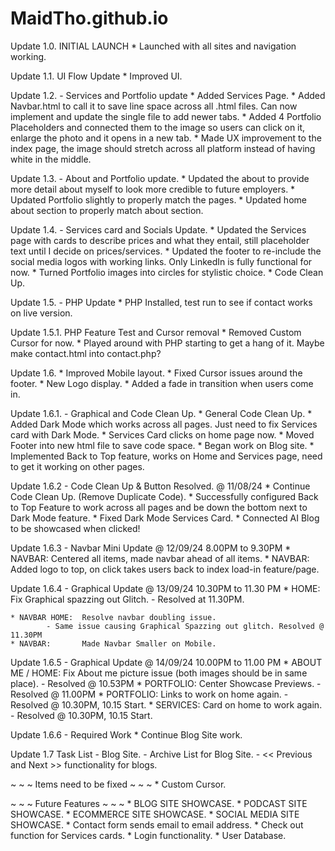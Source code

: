 # MaidTho.github.io

Update 1.0. INITIAL LAUNCH
    * Launched with all sites and navigation working.

Update 1.1. UI Flow Update
    * Improved UI.

Update 1.2. - Services and Portfolio update
    * Added Services Page.
    * Added Navbar.html to call it to save line space across all .html files. Can now implement and update the single file to add newer tabs. 
    * Added 4 Portfolio Placeholders and connected them to the image so users can click on it, enlarge the photo and it opens in a new tab. 
    * Made UX improvement to the index page, the image should stretch across all platform instead of having white in the middle.

Update 1.3. - About and Portfolio update.
    * Updated the about to provide more detail about myself to look more credible to future employers.
    * Updated Portfolio slightly to properly match the pages.
    * Updated home about section to properly match about section.

Update 1.4. - Services card and Socials Update.
    * Updated the Services page with cards to describe prices and what they entail, still placeholder text until I decide on prices/services.
    * Updated the footer to re-include the social media logos with working links. Only LinkedIn is fully functional for now.
    * Turned Portfolio images into circles for stylistic choice.
    * Code Clean Up.

Update 1.5. - PHP Update
    * PHP Installed, test run to see if contact works on live version.

Update 1.5.1. PHP Feature Test and Cursor removal
    * Removed Custom Cursor for now.
    * Played around with PHP starting to get a hang of it. Maybe make contact.html into contact.php?

Update 1.6.
    * Improved Mobile layout.
    * Fixed Cursor issues around the footer.
    * New Logo display.
    * Added a fade in transition when users come in.

Update 1.6.1. - Graphical and Code Clean Up.
    * General Code Clean Up.
    * Added Dark Mode which works across all pages. Just need to fix Services card with Dark Mode.
    * Services Card clicks on home page now.
    * Moved Footer into new html file to save code space.
    * Began work on Blog site.
    * Implemented Back to Top feature, works on Home and Services page, need to get it working on other pages.

Update 1.6.2 - Code Clean Up & Button Resolved.     @ 11/08/24
    * Continue Code Clean Up. (Remove Duplicate Code).
    * Successfully configured Back to Top Feature to work across all pages and be down the bottom next to Dark Mode feature.
    * Fixed Dark Mode Services Card.
    * Connected AI Blog to be showcased when clicked!

Update 1.6.3 - Navbar Mini Update   @   12/09/24    8.00PM to 9.30PM
    * NAVBAR:   Centered all items, made navbar ahead of all items. 
    * NAVBAR:   Added logo to top, on click takes users back to index load-in feature/page.      

Update 1.6.4 - Graphical Update      @   13/09/24    10.30PM to 11.30 PM
    * HOME:         Fix Graphical spazzing out Glitch. 
            - Resolved at 11.30PM.

    * NAVBAR HOME:  Resolve navbar doubling issue.      
            - Same issue causing Graphical Spazzing out glitch. Resolved @ 11.30PM
    * NAVBAR:       Made Navbar Smaller on Mobile.

Update 1.6.5 - Graphical Update      @   14/09/24    10.00PM to 11.00 PM
    * ABOUT ME / HOME:  Fix About me picture issue (both images should be in same place).   - Resolved @ 10.53PM
    * PORTFOLIO:    Center Showcase Previews.       - Resolved @ 11.00PM
    * PORTFOLIO:    Links to work on home again.    - Resolved @ 10.30PM, 10.15 Start.
    * SERVICES:     Card on home to work again.     - Resolved @ 10.30PM, 10.15 Start.

Update 1.6.6 - Required Work
    * Continue Blog Site work.

Update 1.7 Task List
    - Blog Site.
    - Archive List for Blog Site.
    - << Previous and Next >> functionality for blogs.
    
~ ~ ~ Items need to be fixed ~ ~ ~ 
    * Custom Cursor.  

~ ~ ~ Future Features ~ ~ ~
    * BLOG SITE SHOWCASE.
    * PODCAST SITE SHOWCASE.
    * ECOMMERCE SITE SHOWCASE.
    * SOCIAL MEDIA SITE SHOWCASE.
    * Contact form sends email to email address.
    * Check out function for Services cards.
    * Login functionality.
    * User Database.